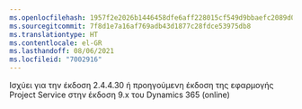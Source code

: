 ```yaml
---
ms.openlocfilehash: 1957f2e2026b1446458dfe6aff228015cf549d9bbaefc2089d0f5b07275c4eb5
ms.sourcegitcommit: 7f8d1e7a16af769adb43d1877c28fdce53975db8
ms.translationtype: HT
ms.contentlocale: el-GR
ms.lasthandoff: 08/06/2021
ms.locfileid: "7002916"
---
```

Ισχύει για την έκδοση 2.4.4.30 ή προηγούμενη έκδοση της εφαρμογής Project Service στην έκδοση 9.x του Dynamics 365 (online)

